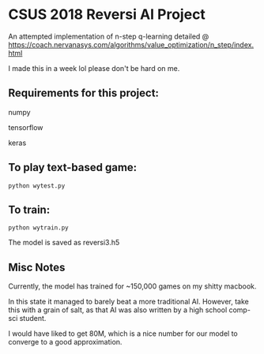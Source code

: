 # CSUS 2018 Reversi AI Project

An attempted implementation of n-step q-learning detailed @ https://coach.nervanasys.com/algorithms/value_optimization/n_step/index.html

I made this in a week lol please don't be hard on me.

## Requirements for this project:

numpy

tensorflow

keras

## To play text-based game:

```
python wytest.py
```

## To train:

```
python wytrain.py
```

The model is saved as reversi3.h5

## Misc Notes

Currently, the model has trained for ~150,000 games on my shitty macbook.

In this state it managed to barely beat a more traditional AI. However, take this with a grain of salt, as that AI was also written by a high school comp-sci student.

I would have liked to get 80M, which is a nice number for our model to converge to a good approximation.
